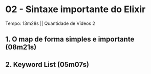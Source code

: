 # 02 - Sintaxe importante do Elixir

Tempo: 13m28s || Quantidade de Vídeos 2

## 1. O map de forma simples e importante (08m21s)



## 2. Keyword List (05m07s)



